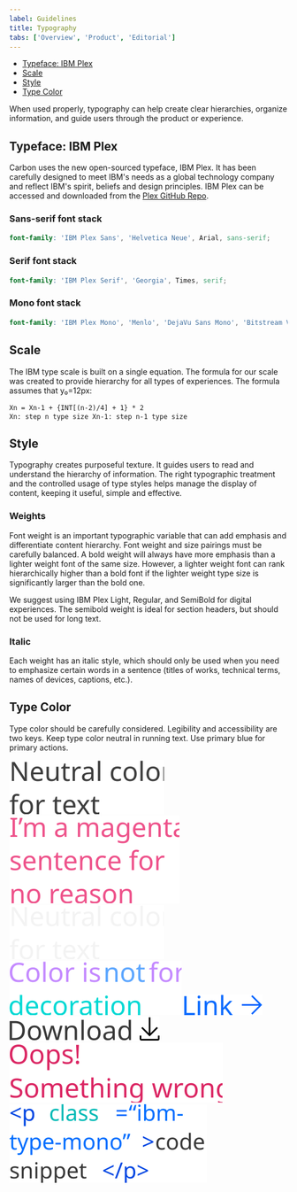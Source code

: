 ```yaml
---
label: Guidelines
title: Typography
tabs: ['Overview', 'Product', 'Editorial']
---
```


- [Typeface: IBM Plex](#typeface-ibm-plex)
- [Scale](#scale)
- [Style](#style)
- [Type Color](#type-color)

 When used properly, typography can help create clear hierarchies, organize information, and guide users through the product or experience.

## Typeface: IBM Plex

Carbon uses the new open-sourced typeface, IBM Plex. It has been carefully designed to meet IBM's needs as a global technology company and reflect IBM's spirit, beliefs and design principles. IBM Plex can be accessed and downloaded from the [Plex GitHub Repo](https://github.com/ibm/plex).

<type-weight type="types"></type-weight>

### Sans-serif font stack

```scss
font-family: 'IBM Plex Sans', 'Helvetica Neue', Arial, sans-serif;
```

### Serif font stack

```scss
font-family: 'IBM Plex Serif', 'Georgia', Times, serif;
```

### Mono font stack

```scss
font-family: 'IBM Plex Mono', 'Menlo', 'DejaVu Sans Mono', 'Bitstream Vera Sans Mono', Courier, monospace;
```

## Scale

The IBM type scale is built on a single equation. The formula for our scale was created to provide hierarchy for all types of experiences. The formula assumes that y₀=12px:

<type-scale-table></type-scale-table>

```
Xn = Xn-1 + {INT[(n-2)/4] + 1} * 2
Xn: step n type size Xn-1: step n-1 type size
```

## Style

Typography creates purposeful texture. It guides users to read and understand the hierarchy of information. The right typographic treatment and the controlled usage of type styles helps manage the display of content, keeping it useful, simple and effective.

### Weights

Font weight is an important typographic variable that can add emphasis and differentiate content hierarchy. Font weight and size pairings must be carefully balanced. A bold weight will always have more emphasis than a lighter weight font of the same size. However, a lighter weight font can rank hierarchically higher than a bold font if the lighter weight type size is significantly larger than the bold one.
 
We suggest using IBM Plex Light, Regular, and SemiBold for digital experiences. The semibold weight is ideal for section headers, but should not be used for long text.

<type-weight></type-weight>


### Italic
Each weight has an italic style, which should only be used when you need to emphasize certain words in a sentence (titles of works, technical terms, names of devices, captions, etc.).

<type-weight type="italic"></type-weight>

## Type Color
Type color should be carefully considered. Legibility and accessibility are two keys. Keep type color neutral in running text. Use primary blue for primary actions. 

<do-dont-group>
    <do-dont-example correct=true>
        <img src="images/typography_1.svg" alt="Neutral color for text">    
    </do-dont-example>
    <do-dont-example>
        <img src="images/typography_2.svg" alt="I'm a magenta sentence for no reason">    
    </do-dont-example>
</do-dont-group>
<do-dont-group>
    <do-dont-example correct=true dark="true">
        <img src="images/typography_3.svg" alt="Neutral color for text">    
    </do-dont-example>
    <do-dont-example dark="true">
        <img src="images/typography_4.svg" alt="Color is not for decoration">
    </do-dont-example>
</do-dont-group>
<do-dont-group>
    <do-dont-example correct=true" label="Core blue colors are used for text links and primary actions">
        <img src="images/typography_5.svg" alt="Link with icon">
    </do-dont-example>
    <do-dont-example correct=true" label="Secondary actions use Gray 100 and icons">
        <img src="images/typography_6.svg" alt="Download with icon">
    </do-dont-example>
</do-dont-group>
<do-dont-group>
    <do-dont-example correct=true label="Other use cases for colored type are code snippets, warnings, alerts, etc.">
        <img src="images/typography_7.svg" alt="Oops something went wrong! colored text">
    </do-dont-example>
    <do-dont-example correct=true>
        <img src="images/typography_8.svg" alt="Code sinppet with colored highlight type">
    </do-dont-example>
</do-dont-group>
